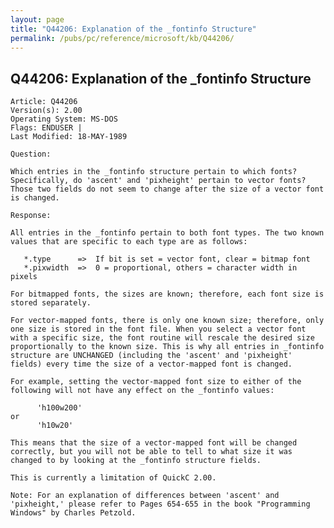 ```yaml
---
layout: page
title: "Q44206: Explanation of the _fontinfo Structure"
permalink: /pubs/pc/reference/microsoft/kb/Q44206/
---
```


## Q44206: Explanation of the _fontinfo Structure

	Article: Q44206
	Version(s): 2.00
	Operating System: MS-DOS
	Flags: ENDUSER |
	Last Modified: 18-MAY-1989
	
	Question:
	
	Which entries in the _fontinfo structure pertain to which fonts?
	Specifically, do 'ascent' and 'pixheight' pertain to vector fonts?
	Those two fields do not seem to change after the size of a vector font
	is changed.
	
	Response:
	
	All entries in the _fontinfo pertain to both font types. The two known
	values that are specific to each type are as follows:
	
	   *.type      =>  If bit is set = vector font, clear = bitmap font
	   *.pixwidth  =>  0 = proportional, others = character width in pixels
	
	For bitmapped fonts, the sizes are known; therefore, each font size is
	stored separately.
	
	For vector-mapped fonts, there is only one known size; therefore, only
	one size is stored in the font file. When you select a vector font
	with a specific size, the font routine will rescale the desired size
	proportionally to the known size. This is why all entries in _fontinfo
	structure are UNCHANGED (including the 'ascent' and 'pixheight'
	fields) every time the size of a vector-mapped font is changed.
	
	For example, setting the vector-mapped font size to either of the
	following will not have any effect on the _fontinfo values:
	
	      'h100w200'
	or
	      'h10w20'
	
	This means that the size of a vector-mapped font will be changed
	correctly, but you will not be able to tell to what size it was
	changed to by looking at the _fontinfo structure fields.
	
	This is currently a limitation of QuickC 2.00.
	
	Note: For an explanation of differences between 'ascent' and
	'pixheight,' please refer to Pages 654-655 in the book "Programming
	Windows" by Charles Petzold.
